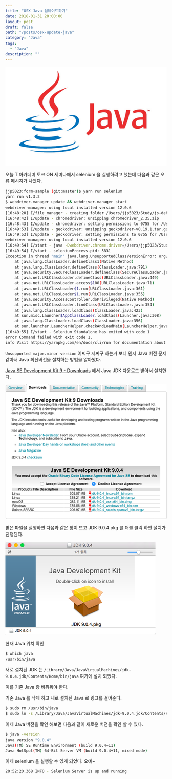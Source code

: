 ```yaml
---
title: "OSX Java 업데이트하기"
date: 2018-01-31 20:00:00
layout: post
draft: false
path: "/posts/osx-update-java"
category: "Java"
tags: 
  - "Java"
description: ""  
---
```


![Java](./java-logo.jpg)

오늘 T 아카데미 토크 ON 세미나에서 selenium 을 실행하려고 했는데 다음과 같은 오류 메시지가 나왔다.

```bash
jjp5023:form-sample (git:master)$ yarn run selenium
yarn run v1.3.2
$ webdriver-manager update && webdriver-manager start
webdriver-manager: using local installed version 12.0.6
[16:48:20] I/file_manager - creating folder /Users/jjp5023/Study/js-debug-sample/form-sample/node_modules/webdriver-manager/selenium
[16:48:42] I/update - chromedriver: unzipping chromedriver_2.35.zip
[16:48:43] I/update - chromedriver: setting permissions to 0755 for /Users/jjp5023/Study/js-debug-sample/form-sample/node_modules/webdriver-manager/selenium/chromedriver_2.35
[16:49:53] I/update - geckodriver: unzipping geckodriver-v0.19.1.tar.gz
[16:49:53] I/update - geckodriver: setting permissions to 0755 for /Users/jjp5023/Study/js-debug-sample/form-sample/node_modules/webdriver-manager/selenium/geckodriver-v0.19.1
webdriver-manager: using local installed version 12.0.6
[16:49:54] I/start - java -Dwebdriver.chrome.driver=/Users/jjp5023/Study/js-debug-sample/form-sample/node_modules/webdriver-manager/selenium/chromedriver_2.35 -Dwebdriver.gecko.driver=/Users/jjp5023/Study/js-debug-sample/form-sample/node_modules/webdriver-manager/selenium/geckodriver-v0.19.1 -jar /Users/jjp5023/Study/js-debug-sample/form-sample/node_modules/webdriver-manager/selenium/selenium-server-standalone-3.8.1.jar -port 4444
[16:49:54] I/start - seleniumProcess.pid: 5831
Exception in thread "main" java.lang.UnsupportedClassVersionError: org/openqa/grid/selenium/GridLauncherV3 : Unsupported major.minor version 52.0
	at java.lang.ClassLoader.defineClass1(Native Method)
	at java.lang.ClassLoader.defineClass(ClassLoader.java:791)
	at java.security.SecureClassLoader.defineClass(SecureClassLoader.java:142)
	at java.net.URLClassLoader.defineClass(URLClassLoader.java:449)
	at java.net.URLClassLoader.access$100(URLClassLoader.java:71)
	at java.net.URLClassLoader$1.run(URLClassLoader.java:361)
	at java.net.URLClassLoader$1.run(URLClassLoader.java:355)
	at java.security.AccessController.doPrivileged(Native Method)
	at java.net.URLClassLoader.findClass(URLClassLoader.java:354)
	at java.lang.ClassLoader.loadClass(ClassLoader.java:423)
	at sun.misc.Launcher$AppClassLoader.loadClass(Launcher.java:308)
	at java.lang.ClassLoader.loadClass(ClassLoader.java:356)
	at sun.launcher.LauncherHelper.checkAndLoadMain(LauncherHelper.java:480)
[16:49:55] I/start - Selenium Standalone has exited with code 1
error Command failed with exit code 1.
info Visit https://yarnpkg.com/en/docs/cli/run for documentation about this command.
```

`Unsupported major.minor version` 어쩌구 저쩌구 하는거 보니 왠지 Java 버전 문제 같아서 Java 최신버전을 설치하는 방법을 알아봤다.

[Java SE Development Kit 9 - Downloads](http://www.oracle.com/technetwork/java/javase/downloads/jdk9-downloads-3848520.html) 에서 Java JDK 다운로드 받아서 설치한다.

![screenshot](./image1.png)

받은 파일을 실행하면 다음과 같은 창이 뜨고 JDK 9.0.4.pkg 를 더블 클릭 하면 설치가 진행된다.

![screenshot](./image2.png)

현재 Java 위치 확인

```bash
$ which java
/usr/bin/java
```

새로 설치된 JDK 는 `/Library/Java/JavaVirtualMachines/jdk-9.0.4.jdk/Contents/Home/bin/java` 여기에 설치 되었다.

이를 기존 Java 랑 바꿔줘야 한다.

기존 Java 를 삭제 하고 새로 설치된 Java 로 링크를 걸어준다.

```bash
$ sudo rm /usr/bin/java
$ sudo ln -s /Library/Java/JavaVirtualMachines/jdk-9.0.4.jdk/Contents/Home/bin/java /use/bin/java
```

이제 Java 버전을 확인 해보면 다음과 같이 새로운 버전을 확인 할 수 있다.

```bash
$ java -version
java version "9.0.4"
Java(TM) SE Runtime Environment (build 9.0.4+11)
Java HotSpot(TM) 64-Bit Server VM (build 9.0.4+11, mixed mode)
```

이제 selenium 을 실행할 수 있게 되었다. 오예~

```bash
20:52:20.368 INFO - Selenium Server is up and running
```

